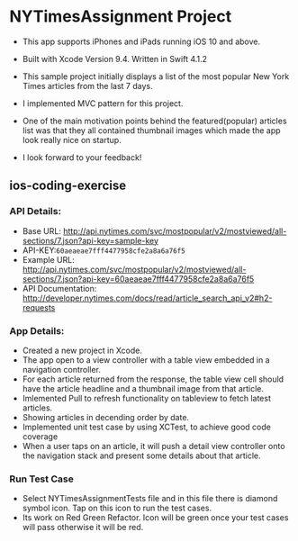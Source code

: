 # NYTimesAssignment Project

* This app supports iPhones and iPads running iOS 10 and above.
* Built with Xcode Version 9.4. Written in Swift 4.1.2 
* This sample project initially displays a list of the most popular New York Times articles from the last 7 days.
* I implemented MVC pattern for this project.
* One of the main motivation points behind the featured(popular) articles list was that they all contained thumbnail images which made the app look really nice on startup.

* I look forward to your feedback!


## ios-coding-exercise

### API Details:

* Base URL: http://api.nytimes.com/svc/mostpopular/v2/mostviewed/all-sections/7.json?api-key=sample-key
* API-KEY:`60aeaeae7fff4477958cfe2a8a6a76f5`
* Example URL: http://api.nytimes.com/svc/mostpopular/v2/mostviewed/all-sections/7.json?api-key=60aeaeae7fff4477958cfe2a8a6a76f5
* API Documentation: http://developer.nytimes.com/docs/read/article_search_api_v2#h2-requests

### App Details:

* Created a new project in Xcode.
* The app open to a view controller with a table view embedded in a navigation controller.
* For each article returned from the response, the table view cell should have the article headline and a thumbnail image from that article.
* Imlemented Pull to refresh functionality on tableview to fetch latest articles.
* Showing articles in decending order by date.
* Implemented unit test case by using XCTest, to achieve good code coverage
* When a user taps on an article, it will push a detail view controller onto the navigation stack and present some details about that article.

### Run Test Case

* Select NYTimesAssignmentTests file and in this file there is diamond symbol icon. Tap on this icon to run the test cases.
* Its work on Red Green Refactor. Icon will be green once your test cases will pass otherwise it will be red.

